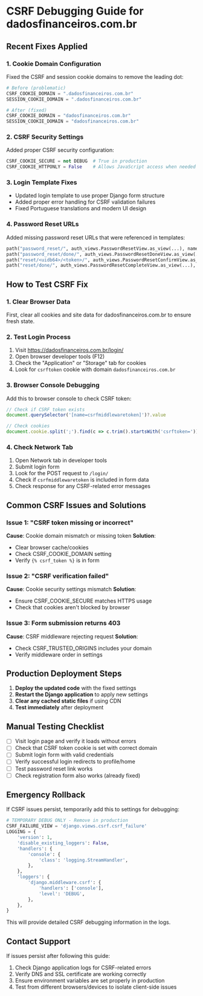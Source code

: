 # CSRF Debugging Guide for dadosfinanceiros.com.br

## Recent Fixes Applied

### 1. Cookie Domain Configuration
Fixed the CSRF and session cookie domains to remove the leading dot:

```python
# Before (problematic)
CSRF_COOKIE_DOMAIN = ".dadosfinanceiros.com.br"
SESSION_COOKIE_DOMAIN = ".dadosfinanceiros.com.br"

# After (fixed)
CSRF_COOKIE_DOMAIN = "dadosfinanceiros.com.br"
SESSION_COOKIE_DOMAIN = "dadosfinanceiros.com.br"
```

### 2. CSRF Security Settings
Added proper CSRF security configuration:

```python
CSRF_COOKIE_SECURE = not DEBUG  # True in production
CSRF_COOKIE_HTTPONLY = False    # Allows JavaScript access when needed
```

### 3. Login Template Fixes
- Updated login template to use proper Django form structure
- Added proper error handling for CSRF validation failures
- Fixed Portuguese translations and modern UI design

### 4. Password Reset URLs
Added missing password reset URLs that were referenced in templates:

```python
path("password_reset/", auth_views.PasswordResetView.as_view(...), name="password_reset"),
path("password_reset/done/", auth_views.PasswordResetDoneView.as_view(...), name="password_reset_done"),
path("reset/<uidb64>/<token>/", auth_views.PasswordResetConfirmView.as_view(...), name="password_reset_confirm"),
path("reset/done/", auth_views.PasswordResetCompleteView.as_view(...), name="password_reset_complete"),
```

## How to Test CSRF Fix

### 1. Clear Browser Data
First, clear all cookies and site data for dadosfinanceiros.com.br to ensure fresh state.

### 2. Test Login Process
1. Visit https://dadosfinanceiros.com.br/login/
2. Open browser developer tools (F12)
3. Check the "Application" or "Storage" tab for cookies
4. Look for `csrftoken` cookie with domain `dadosfinanceiros.com.br`

### 3. Browser Console Debugging
Add this to browser console to check CSRF token:

```javascript
// Check if CSRF token exists
document.querySelector('[name=csrfmiddlewaretoken]')?.value

// Check cookies
document.cookie.split(';').find(c => c.trim().startsWith('csrftoken='))
```

### 4. Check Network Tab
1. Open Network tab in developer tools
2. Submit login form
3. Look for the POST request to `/login/`
4. Check if `csrfmiddlewaretoken` is included in form data
5. Check response for any CSRF-related error messages

## Common CSRF Issues and Solutions

### Issue 1: "CSRF token missing or incorrect"
**Cause**: Cookie domain mismatch or missing token
**Solution**: 
- Clear browser cache/cookies
- Check CSRF_COOKIE_DOMAIN setting
- Verify `{% csrf_token %}` is in form

### Issue 2: "CSRF verification failed"
**Cause**: Cookie security settings mismatch
**Solution**:
- Ensure CSRF_COOKIE_SECURE matches HTTPS usage
- Check that cookies aren't blocked by browser

### Issue 3: Form submission returns 403
**Cause**: CSRF middleware rejecting request
**Solution**:
- Check CSRF_TRUSTED_ORIGINS includes your domain
- Verify middleware order in settings

## Production Deployment Steps

1. **Deploy the updated code** with the fixed settings
2. **Restart the Django application** to apply new settings
3. **Clear any cached static files** if using CDN
4. **Test immediately** after deployment

## Manual Testing Checklist

- [ ] Visit login page and verify it loads without errors
- [ ] Check that CSRF token cookie is set with correct domain
- [ ] Submit login form with valid credentials
- [ ] Verify successful login redirects to profile/home
- [ ] Test password reset link works
- [ ] Check registration form also works (already fixed)

## Emergency Rollback

If CSRF issues persist, temporarily add this to settings for debugging:

```python
# TEMPORARY DEBUG ONLY - Remove in production
CSRF_FAILURE_VIEW = 'django.views.csrf.csrf_failure'
LOGGING = {
    'version': 1,
    'disable_existing_loggers': False,
    'handlers': {
        'console': {
            'class': 'logging.StreamHandler',
        },
    },
    'loggers': {
        'django.middleware.csrf': {
            'handlers': ['console'],
            'level': 'DEBUG',
        },
    },
}
```

This will provide detailed CSRF debugging information in the logs.

## Contact Support

If issues persist after following this guide:
1. Check Django application logs for CSRF-related errors
2. Verify DNS and SSL certificate are working correctly
3. Ensure environment variables are set properly in production
4. Test from different browsers/devices to isolate client-side issues 